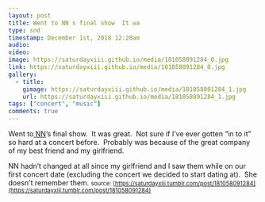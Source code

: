 ```yaml
---
layout: post
title: Went to NN s final show  It wa
type: snd
timestamp: December 1st, 2018 12:28am
audio: 
video: 
image: https://saturdayxiii.github.io/media/181058091284_0.jpg
link: https://saturdayxiii.github.io/media/181058091284_0.jpg
gallery:
  - title: 
    gimage: https://saturdayxiii.github.io/media/181058091284_1.jpg
    url: https://saturdayxiii.github.io/media/181058091284_1.jpg
tags: ["concert", "music"]
comments: true
---
```

Went to[ NN](https://nnedmonton.bandcamp.com)’s final show.  It was great.  Not sure if I’ve ever gotten “in to it” so hard at a concert before.  Probably was because of the great company of my best friend and my girlfriend.  

NN hadn’t changed at all since my girlfriend and I saw them while on our first concert date (excluding the concert we decided to start dating at).  She doesn't remember them.
<small>source: [https://saturdayxiii.tumblr.com/post/181058091284](https://saturdayxiii.tumblr.com/post/181058091284)</small>